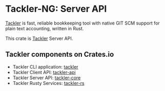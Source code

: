 # Tackler-NG: Server API

[Tackler](https://tackler.e257.fi/) is fast, reliable bookkeeping tool
with native GIT SCM support for plain text accounting, written in Rust.

This crate is [Tackler](https://tackler.e257.fi/) Server API.


## Tackler components on Crates.io

* Tackler CLI application: [tackler](https://crates.io/crates/tackler)
* Tackler Client API: [tackler-api](https://crates.io/crates/tackler-api)
* Tackler Server API: [tackler-core](https://crates.io/crates/tackler-core)
* Tackler Rusty Services: [tackler-rs](https://crates.io/crates/tackler-rs)
